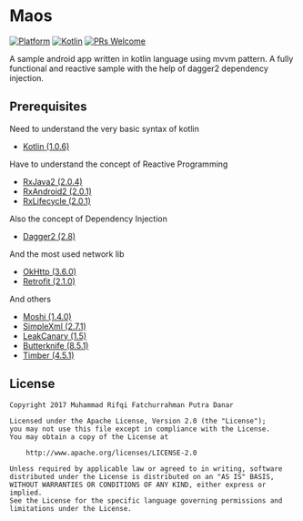 # Maos
[![Platform](https://img.shields.io/badge/platform-android-green.svg)](http://developer.android.com/index.html)
[![Kotlin](https://img.shields.io/badge/kotlin-1.0.6-blue.svg)](http://kotlinlang.org)
[![PRs Welcome](https://img.shields.io/badge/prs-welcome-brightgreen.svg)](http://makeapullrequest.com)

A sample android app written in kotlin language using mvvm pattern. A fully functional and reactive sample with the help of dagger2 dependency injection.

## Prerequisites
Need to understand the very basic syntax of kotlin
- [Kotlin (1.0.6)](https://github.com/JetBrains/kotlin)

Have to understand the concept of Reactive Programming
- [RxJava2 (2.0.4)](https://github.com/ReactiveX/RxJava/tree/2.x)
- [RxAndroid2 (2.0.1)](https://github.com/ReactiveX/RxAndroid/tree/2.x)
- [RxLifecycle (2.0.1)](https://github.com/trello/RxLifecycle/tree/2.x)

Also the concept of Dependency Injection
- [Dagger2 (2.8)](https://github.com/google/dagger)

And the most used network lib
- [OkHttp (3.6.0)](https://github.com/square/okhttp)
- [Retrofit (2.1.0)](https://github.com/square/retrofit)

And others
- [Moshi (1.4.0)](https://github.com/square/moshi)
- [SimpleXml (2.7.1)](http://simple.sourceforge.net/download/stream/doc/tutorial/tutorial.php#scatter)
- [LeakCanary (1.5)](https://github.com/square/leakcanary)
- [Butterknife (8.5.1)](https://github.com/JakeWharton/butterknife)
- [Timber (4.5.1)](https://github.com/JakeWharton/timber)

## License
    Copyright 2017 Muhammad Rifqi Fatchurrahman Putra Danar

    Licensed under the Apache License, Version 2.0 (the "License");
    you may not use this file except in compliance with the License.
    You may obtain a copy of the License at

        http://www.apache.org/licenses/LICENSE-2.0

    Unless required by applicable law or agreed to in writing, software
    distributed under the License is distributed on an "AS IS" BASIS,
    WITHOUT WARRANTIES OR CONDITIONS OF ANY KIND, either express or implied.
    See the License for the specific language governing permissions and
    limitations under the License.
